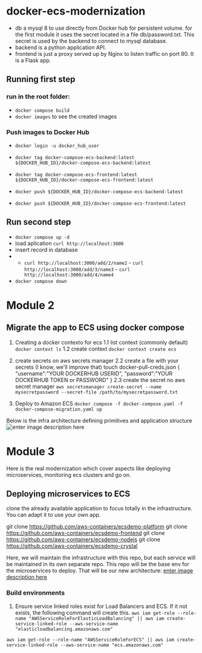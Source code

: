 # docker-ecs-modernization

- db a mysql 8 to use directly from Docker hub for persistent volume. for the first module it uses the secret located in a file db/password.txt. This secret is used by the backend to connect to mysql database.
- backend is a python application API.
- frontend is just a proxy served up by Nginx to listen traffic on port 80. It is a Flask app.


## Running first step
### run in the root folder:
- `docker compose build`
- `docker images` to see the created images 


### Push images to Docker Hub
- `docker login -u docker_hub_user`
- `docker tag docker-compose-ecs-backend:latest ${DOCKER_HUB_ID}/docker-compose-ecs-backend:latest`
- `docker tag docker-compose-ecs-frontend:latest ${DOCKER_HUB_ID}/docker-compose-ecs-frontend:latest`

- `docker push ${DOCKER_HUB_ID}/docker-compose-ecs-backend:latest`
- `docker push ${DOCKER_HUB_ID}/docker-compose-ecs-frontend:latest`

## Run second step

- `docker compose up -d`
- load aplication `curl http://localhost:3000` 
- insert record in database 
- - `curl http://localhost:3000/add/2/name2` - `curl http://localhost:3000/add/3/name3` - `curl http://localhost:3000/add/4/name4`
- `docker compose down`

# Module 2
## Migrate the app to ECS using docker compose

1. Creating a docker contexto for ecs
1.1 list context (commonly default)
`docker context ls`
1.2 create context
`docker context create ecs`
2. create secrets on aws secrets manager
2.2 create a file with your secrets (I know, we'll improve that)
touch docker-pull-creds.json
{
   "username":"YOUR DOCKERHUB USERID",
   "password":"YOUR DOCKERHUB TOKEN or PASSWORD"
}
2.3 create the secret no aws secret manager
`aws secretsmanager create-secret --name mysecretpassword --secret-file /path/to/mysecretpassword.txt`

3. Deploy to Amazon ECS
`docker compose -f docker-compose.yaml -f docker-compose-migration.yaml up`

Below is the infra architecture defining primitives and application structure
![enter image description here](https://docker.awsworkshop.io/images/application-on-aws.png)

# Module 3
Here is the real modernization which cover aspects like deploying microservices, monitoring ecs clusters and go on.

## Deploying microservices to ECS
clone the already available application to focus totally in the infrastructure. You can adapt it to use your own app.

git clone https://github.com/aws-containers/ecsdemo-platform
git clone https://github.com/aws-containers/ecsdemo-frontend
git clone https://github.com/aws-containers/ecsdemo-nodejs
git clone https://github.com/aws-containers/ecsdemo-crystal

Here, we will maintain the infrastructure with this repo, but each service will be maintained in its own separate repo. This repo will be the base env for the microservices to deploy.
That will be our new architecture:
[enter image description here](https://ecsworkshop.com/images/mu-topology-vpc.png)

### Build environments
1. Ensure service linked roles exist for Load Balancers and ECS. If it not exists, the following command will create this.
`aws iam get-role --role-name "AWSServiceRoleForElasticLoadBalancing" || aws iam create-service-linked-role --aws-service-name "elasticloadbalancing.amazonaws.com"`

`aws iam get-role --role-name "AWSServiceRoleForECS" || aws iam create-service-linked-role --aws-service-name "ecs.amazonaws.com"`

